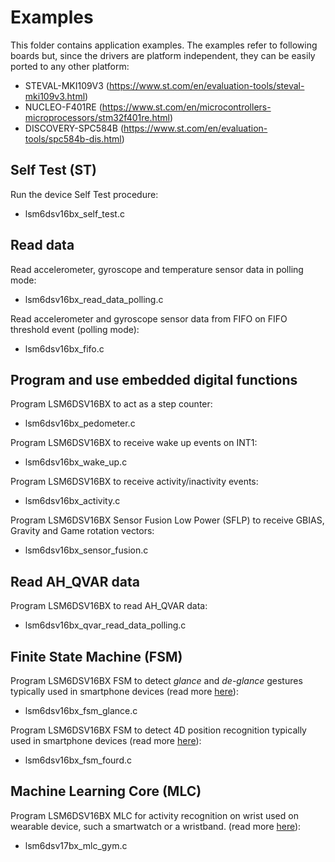 # Examples

This folder contains application examples. The examples refer to following boards but, since the drivers are platform independent, they can be easily ported to any other platform:

- STEVAL-MKI109V3 (https://www.st.com/en/evaluation-tools/steval-mki109v3.html)
- NUCLEO-F401RE (https://www.st.com/en/microcontrollers-microprocessors/stm32f401re.html)
- DISCOVERY-SPC584B (https://www.st.com/en/evaluation-tools/spc584b-dis.html)

## Self Test (ST)

Run the device Self Test procedure:

  - lsm6dsv16bx_self_test.c

## Read data

Read accelerometer, gyroscope and temperature sensor data in polling mode:

  - lsm6dsv16bx_read_data_polling.c

Read accelerometer and gyroscope sensor data from FIFO on FIFO threshold event (polling mode):

  - lsm6dsv16bx_fifo.c

## Program and use embedded digital functions

Program LSM6DSV16BX to act as a step counter:

  - lsm6dsv16bx_pedometer.c

Program LSM6DSV16BX to receive wake up events on INT1:

  - lsm6dsv16bx_wake_up.c

Program LSM6DSV16BX to receive activity/inactivity events:

  - lsm6dsv16bx_activity.c

Program LSM6DSV16BX Sensor Fusion Low Power (SFLP) to receive GBIAS, Gravity and Game rotation vectors:

  - lsm6dsv16bx_sensor_fusion.c

## Read AH_QVAR data

Program LSM6DSV16BX to read AH_QVAR data:

  - lsm6dsv16bx_qvar_read_data_polling.c

## Finite State Machine (FSM)

Program LSM6DSV16BX FSM to detect *glance* and *de-glance* gestures typically used in smartphone devices (read more [here](https://github.com/STMicroelectronics/st-mems-finite-state-machine/blob/main/examples/glance_detection/lsm6dsv16bx/README.md)):

  - lsm6dsv16bx_fsm_glance.c

Program LSM6DSV16BX FSM to detect 4D position recognition typically used in smartphone devices (read more [here](https://github.com/STMicroelectronics/st-mems-finite-state-machine/blob/main/examples/fourd_orientation_detection/lsm6dsv16bx/README.md)):

  - lsm6dsv16bx_fsm_fourd.c

## Machine Learning Core (MLC)

Program LSM6DSV16BX MLC for activity recognition on wrist used on wearable device, such a smartwatch or a wristband. (read more [here](https://github.com/STMicroelectronics/st-mems-machine-learning-core/blob/main/examples/activity_recognition_for_wrist/lsm6dsv16bx/README.md)):

  - lsm6dsv17bx_mlc_gym.c

